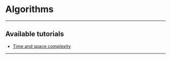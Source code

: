 # Algorithms
***

## Available tutorials
- [Time and space complexity](https://github.com/kyaiooiayk/Python-Programming/blob/main/tutorials/Algorithms/GitHub_MD_rendering/Time%20and%20space%20complexity.ipynb)
***